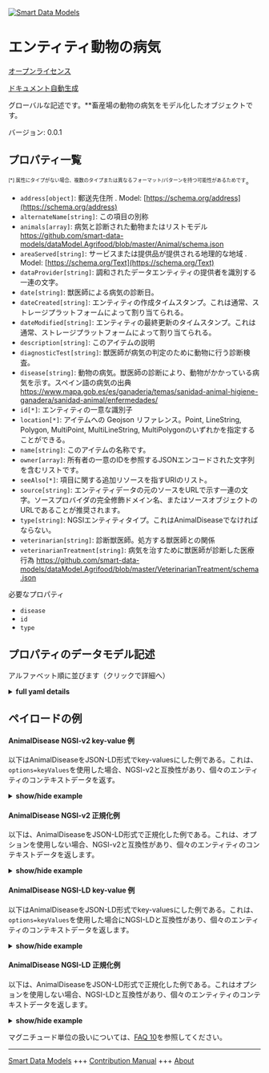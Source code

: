 <!-- 10-Header -->  
[![Smart Data Models](https://smartdatamodels.org/wp-content/uploads/2022/01/SmartDataModels_logo.png "Logo")](https://smartdatamodels.org)  
エンティティ動物の病気  
===========<!-- /10-Header -->  
<!-- 15-License -->  
[オープンライセンス](https://github.com/smart-data-models//dataModel.Agrifood/blob/master/AnimalDisease/LICENSE.md)  
[ドキュメント自動生成](https://docs.google.com/presentation/d/e/2PACX-1vTs-Ng5dIAwkg91oTTUdt8ua7woBXhPnwavZ0FxgR8BsAI_Ek3C5q97Nd94HS8KhP-r_quD4H0fgyt3/pub?start=false&loop=false&delayms=3000#slide=id.gb715ace035_0_60)  
<!-- /15-License -->  
<!-- 20-Description -->  
グローバルな記述です。**畜産場の動物の病気をモデル化したオブジェクトです。  
バージョン: 0.0.1  
<!-- /20-Description -->  
<!-- 30-PropertiesList -->  

## プロパティ一覧  

<sup><sub>[*] 属性にタイプがない場合、複数のタイプまたは異なるフォーマット/パターンを持つ可能性があるためです</sub></sup>。  
- `address[object]`: 郵送先住所  . Model: [https://schema.org/address](https://schema.org/address)- `alternateName[string]`: この項目の別称  - `animals[array]`: 病気と診断された動物またはリストモデル https://github.com/smart-data-models/dataModel.Agrifood/blob/master/Animal/schema.json  - `areaServed[string]`: サービスまたは提供品が提供される地理的な地域  . Model: [https://schema.org/Text](https://schema.org/Text)- `dataProvider[string]`: 調和されたデータエンティティの提供者を識別する一連の文字。  - `date[string]`: 獣医師による病気の診断日。  - `dateCreated[string]`: エンティティの作成タイムスタンプ。これは通常、ストレージプラットフォームによって割り当てられる。  - `dateModified[string]`: エンティティの最終更新のタイムスタンプ。これは通常、ストレージプラットフォームによって割り当てられる。  - `description[string]`: このアイテムの説明  - `diagnosticTest[string]`: 獣医師が病気の判定のために動物に行う診断検査。  - `disease[string]`: 動物の病気。獣医師の診断により、動物がかかっている病気を示す。スペイン語の病気の出典 https://www.mapa.gob.es/es/ganaderia/temas/sanidad-animal-higiene-ganadera/sanidad-animal/enfermedades/  - `id[*]`: エンティティの一意な識別子  - `location[*]`: アイテムへの Geojson リファレンス。Point, LineString, Polygon, MultiPoint, MultiLineString, MultiPolygonのいずれかを指定することができる。  - `name[string]`: このアイテムの名称です。  - `owner[array]`: 所有者の一意のIDを参照するJSONエンコードされた文字列を含むリストです。  - `seeAlso[*]`: 項目に関する追加リソースを指すURIのリスト。  - `source[string]`: エンティティデータの元のソースをURLで示す一連の文字。ソースプロバイダの完全修飾ドメイン名、またはソースオブジェクトのURLであることが推奨されます。  - `type[string]`: NGSIエンティティタイプ。これはAnimalDiseaseでなければならない。  - `veterinarian[string]`: 診断獣医師。処方する獣医師との関係  - `veterinarianTreatment[string]`: 病気を治すために獣医師が診断した医療行為 https://github.com/smart-data-models/dataModel.Agrifood/blob/master/VeterinarianTreatment/schema.json  <!-- /30-PropertiesList -->  
<!-- 35-RequiredProperties -->  
必要なプロパティ  
- `disease`  - `id`  - `type`  <!-- /35-RequiredProperties -->  
<!-- 40-RequiredProperties -->  
<!-- /40-RequiredProperties -->  
<!-- 50-DataModelHeader -->  
## プロパティのデータモデル記述  
アルファベット順に並びます（クリックで詳細へ）  
<!-- /50-DataModelHeader -->  
<!-- 60-ModelYaml -->  
<details><summary><strong>full yaml details</strong></summary>    
```yaml  
AnimalDisease:    
  description: 'Object modelling an animal disease for a livestock farm.'    
  properties:    
    address:    
      description: 'The mailing address'    
      properties:    
        addressCountry:    
          description: 'Property. The country. For example, Spain. Model:''https://schema.org/addressCountry'''    
          type: string    
        addressLocality:    
          description: 'Property. The locality in which the street address is, and which is in the region. Model:''https://schema.org/addressLocality'''    
          type: string    
        addressRegion:    
          description: 'Property. The region in which the locality is, and which is in the country. Model:''https://schema.org/addressRegion'''    
          type: string    
        postOfficeBoxNumber:    
          description: 'Property. The post office box number for PO box addresses. For example, 03578. Model:''https://schema.org/postOfficeBoxNumber'''    
          type: string    
        postalCode:    
          description: 'Property. The postal code. For example, 24004. Model:''https://schema.org/https://schema.org/postalCode'''    
          type: string    
        streetAddress:    
          description: 'Property. The street address. Model:''https://schema.org/streetAddress'''    
          type: string    
      type: object    
      x-ngsi:    
        model: https://schema.org/address    
        type: Property    
    alternateName:    
      description: 'An alternative name for this item'    
      type: string    
      x-ngsi:    
        type: Property    
    animals:    
      description: 'Animals or list of animals diagnosed with the disease. Model https://github.com/smart-data-models/dataModel.Agrifood/blob/master/Animal/schema.json'    
      items:    
        format: uri    
        type: string    
      type: array    
      x-ngsi:    
        type: Relationship    
    areaServed:    
      description: 'The geographic area where a service or offered item is provided'    
      type: string    
      x-ngsi:    
        model: https://schema.org/Text    
        type: Property    
    dataProvider:    
      description: 'A sequence of characters identifying the provider of the harmonised data entity.'    
      type: string    
      x-ngsi:    
        type: Property    
    date:    
      description: 'Date of diagnosis of the disease by a veterinarian.'    
      format: date-time    
      type: string    
      x-ngsi:    
        type: Property    
    dateCreated:    
      description: 'Entity creation timestamp. This will usually be allocated by the storage platform.'    
      format: date-time    
      type: string    
      x-ngsi:    
        type: Property    
    dateModified:    
      description: 'Timestamp of the last modification of the entity. This will usually be allocated by the storage platform.'    
      format: date-time    
      type: string    
      x-ngsi:    
        type: Property    
    description:    
      description: 'A description of this item'    
      type: string    
      x-ngsi:    
        type: Property    
    diagnosticTest:    
      description: 'Diagnostic test performed in the animals for the determination of the disease by a veterinarian.'    
      type: string    
      x-ngsi:    
        type: Property    
    disease:    
      description: 'Animal disease. Indicates the disease the animal has as diagnosed by a veterinarian. Spanish source of diseases https://www.mapa.gob.es/es/ganaderia/temas/sanidad-animal-higiene-ganadera/sanidad-animal/enfermedades/'    
      type: string    
      x-ngsi:    
        type: Property    
    id:    
      anyOf: &animaldisease_-_properties_-_owner_-_items_-_anyof    
        - description: 'Property. Identifier format of any NGSI entity'    
          maxLength: 256    
          minLength: 1    
          pattern: ^[\w\-\.\{\}\$\+\*\[\]`|~^@!,:\\]+$    
          type: string    
        - description: 'Property. Identifier format of any NGSI entity'    
          format: uri    
          type: string    
      description: 'Unique identifier of the entity'    
      x-ngsi:    
        type: Property    
    location:    
      description: 'Geojson reference to the item. It can be Point, LineString, Polygon, MultiPoint, MultiLineString or MultiPolygon'    
      oneOf:    
        - description: 'GeoProperty. Geojson reference to the item. Point'    
          properties:    
            bbox:    
              items:    
                type: number    
              minItems: 4    
              type: array    
            coordinates:    
              items:    
                type: number    
              minItems: 2    
              type: array    
            type:    
              enum:    
                - Point    
              type: string    
          required:    
            - type    
            - coordinates    
          title: 'GeoJSON Point'    
          type: object    
        - description: 'GeoProperty. Geojson reference to the item. LineString'    
          properties:    
            bbox:    
              items:    
                type: number    
              minItems: 4    
              type: array    
            coordinates:    
              items:    
                items:    
                  type: number    
                minItems: 2    
                type: array    
              minItems: 2    
              type: array    
            type:    
              enum:    
                - LineString    
              type: string    
          required:    
            - type    
            - coordinates    
          title: 'GeoJSON LineString'    
          type: object    
        - description: 'GeoProperty. Geojson reference to the item. Polygon'    
          properties:    
            bbox:    
              items:    
                type: number    
              minItems: 4    
              type: array    
            coordinates:    
              items:    
                items:    
                  items:    
                    type: number    
                  minItems: 2    
                  type: array    
                minItems: 4    
                type: array    
              type: array    
            type:    
              enum:    
                - Polygon    
              type: string    
          required:    
            - type    
            - coordinates    
          title: 'GeoJSON Polygon'    
          type: object    
        - description: 'GeoProperty. Geojson reference to the item. MultiPoint'    
          properties:    
            bbox:    
              items:    
                type: number    
              minItems: 4    
              type: array    
            coordinates:    
              items:    
                items:    
                  type: number    
                minItems: 2    
                type: array    
              type: array    
            type:    
              enum:    
                - MultiPoint    
              type: string    
          required:    
            - type    
            - coordinates    
          title: 'GeoJSON MultiPoint'    
          type: object    
        - description: 'GeoProperty. Geojson reference to the item. MultiLineString'    
          properties:    
            bbox:    
              items:    
                type: number    
              minItems: 4    
              type: array    
            coordinates:    
              items:    
                items:    
                  items:    
                    type: number    
                  minItems: 2    
                  type: array    
                minItems: 2    
                type: array    
              type: array    
            type:    
              enum:    
                - MultiLineString    
              type: string    
          required:    
            - type    
            - coordinates    
          title: 'GeoJSON MultiLineString'    
          type: object    
        - description: 'GeoProperty. Geojson reference to the item. MultiLineString'    
          properties:    
            bbox:    
              items:    
                type: number    
              minItems: 4    
              type: array    
            coordinates:    
              items:    
                items:    
                  items:    
                    items:    
                      type: number    
                    minItems: 2    
                    type: array    
                  minItems: 4    
                  type: array    
                type: array    
              type: array    
            type:    
              enum:    
                - MultiPolygon    
              type: string    
          required:    
            - type    
            - coordinates    
          title: 'GeoJSON MultiPolygon'    
          type: object    
      x-ngsi:    
        type: GeoProperty    
    name:    
      description: 'The name of this item.'    
      type: string    
      x-ngsi:    
        type: Property    
    owner:    
      description: 'A List containing a JSON encoded sequence of characters referencing the unique Ids of the owner(s)'    
      items:    
        anyOf: *animaldisease_-_properties_-_owner_-_items_-_anyof    
        description: 'Property. Unique identifier of the entity'    
      type: array    
      x-ngsi:    
        type: Property    
    seeAlso:    
      description: 'list of uri pointing to additional resources about the item'    
      oneOf:    
        - items:    
            format: uri    
            type: string    
          minItems: 1    
          type: array    
        - format: uri    
          type: string    
      x-ngsi:    
        type: Property    
    source:    
      description: 'A sequence of characters giving the original source of the entity data as a URL. Recommended to be the fully qualified domain name of the source provider, or the URL to the source object.'    
      type: string    
      x-ngsi:    
        type: Property    
    type:    
      description: 'NGSI entity type. It has to be AnimalDisease'    
      enum:    
        - AnimalDisease    
      type: string    
      x-ngsi:    
        type: Property    
    veterinarian:    
      description: 'Diagnostic veterinarian. Relationship to the prescribing veterinarian'    
      format: uri    
      type: string    
      x-ngsi:    
        type: Relationship    
    veterinarianTreatment:    
      description: 'Medical treatment diagnosed by the veterinarian to treat the disease. https://github.com/smart-data-models/dataModel.Agrifood/blob/master/VeterinarianTreatment/schema.json'    
      format: uri    
      type: string    
      x-ngsi:    
        type: Relationship    
  required:    
    - id    
    - type    
    - disease    
  type: object    
  x-derived-from: ""    
  x-disclaimer: 'Redistribution and use in source and binary forms, with or without modification, are permitted  provided that the license conditions are met. Copyleft (c) 2021 Contributors to Smart Data Models Program'    
  x-license-url: https://github.com/smart-data-models/dataModel.Agrifood/blob/master/AnimalDisease/LICENSE.md    
  x-model-schema: https://smart-data-models.github.io/dataModel.Agrifood/AnimalDisease/schema.json    
  x-model-tags: I4Trust    
  x-version: 0.0.1    
```  
</details>    
<!-- /60-ModelYaml -->  
<!-- 70-MiddleNotes -->  
<!-- /70-MiddleNotes -->  
<!-- 80-Examples -->  
## ペイロードの例  
#### AnimalDisease NGSI-v2 key-value 例  
以下はAnimalDiseaseをJSON-LD形式でkey-valuesにした例である。これは、`options=keyValues`を使用した場合、NGSI-v2と互換性があり、個々のエンティティのコンテキストデータを返す。  
<details><summary><strong>show/hide example</strong></summary>    
```json  
{  
  "id": "urn:ngsi-ld:AnimalDisease:ca3f1295-500c-4aa3-b745-d143097d5c01",  
  "type": "AnimalDisease",  
  "disease": "Lameness",  
  "diagnosticTest": "Visual inspection",  
  "date": "2022-01-01T01:20:00Z",  
  "animals": [  
    "urn:ngsi-ld:Animal:ca3f1295-500c-4aa3-b745-d143097d5c01",  
    "urn:ngsi-ld:Animal:bb3f1295-500c-4aa3-b745-d143097d4321"  
  ],  
  "veterinarianTreatment": "urn:ngsi-ld:VeterinarianTreatment:ca3f1295-500c-4aa3-b745-d143097d5c65",  
  "veterinarian": "urn:ngsi-ld:Veterinarian:ca3f1295-500c-4aa3-b745-d143097d5d11"  
}  
```  
</details>  
#### AnimalDisease NGSI-v2 正規化例  
以下は、AnimalDiseaseをJSON-LD形式で正規化した例である。これは、オプションを使用しない場合、NGSI-v2と互換性があり、個々のエンティティのコンテキストデータを返します。  
<details><summary><strong>show/hide example</strong></summary>    
```json  
{  
  "id": "urn:ngsi-ld:AnimalDisease:ca3f1295-500c-4aa3-b745-d143097d5c01",  
  "type": "AnimalDisease",  
  "disease": {  
    "type": "Text",  
    "value": "Lameness"  
  },  
  "diagnosticTest": {  
    "type": "Text",  
    "value": "Visual inspection"  
  },  
  "date": {  
    "type": "Date-Time",  
    "value": "2022-01-01T01:20:00Z"  
  },  
  "animals": {  
    "type": "array",  
    "value": [  
      "urn:ngsi-ld:Animal:ca3f1295-500c-4aa3-b745-d143097d5c01",  
      "urn:ngsi-ld:Animal:bb3f1295-500c-4aa3-b745-d143097d4321"  
    ]  
  },  
  "veterinarianTreatment": {  
    "type": "Relationship",  
    "value": "urn:ngsi-ld:VeterinarianTreatment:ca3f1295-500c-4aa3-b745-d143097d5c65"  
  },  
  "veterinarian": {  
    "type": "Relationship",  
    "value": "urn:ngsi-ld:Veterinarian:ca3f1295-500c-4aa3-b745-d143097d5d11"  
  }  
}  
```  
</details>  
#### AnimalDisease NGSI-LD key-value 例  
以下はAnimalDiseaseをJSON-LD形式でkey-valuesにした例である。これは、`options=keyValues`を使用した場合にNGSI-LDと互換性があり、個々のエンティティのコンテキストデータを返します。  
<details><summary><strong>show/hide example</strong></summary>    
```json  
{  
    "id": "urn:ngsi-ld:AnimalDisease:ca3f1295-500c-4aa3-b745-d143097d5c01",  
    "type": "AnimalDisease",  
    "disease": "Lameness",  
    "diagnosticTest": "Visual inspection",  
    "date": "2022-01-01T01:20:00Z",  
    "animals": [  
        "urn:ngsi-ld:Animal:ca3f1295-500c-4aa3-b745-d143097d5c01",  
        "urn:ngsi-ld:Animal:bb3f1295-500c-4aa3-b745-d143097d4321"  
    ],  
    "veterinarianTreatment": "urn:ngsi-ld:VeterinarianTreatment:ca3f1295-500c-4aa3-b745-d143097d5c65",  
    "veterinarian": "urn:ngsi-ld:Veterinarian:ca3f1295-500c-4aa3-b745-d143097d5d11",  
    "@context": [  
        "https://smart-data-models.github.io/dataModel.Agrifood/context.jsonld",  
        "https://raw.githubusercontent.com/smart-data-models/dataModel.Agrifood/master/context.jsonld"  
    ]  
}  
```  
</details>  
#### AnimalDisease NGSI-LD 正規化例  
以下は、AnimalDiseaseをJSON-LD形式で正規化した例である。これはオプションを使用しない場合、NGSI-LDと互換性があり、個々のエンティティのコンテキストデータを返します。  
<details><summary><strong>show/hide example</strong></summary>    
```json  
{  
    "id": "urn:ngsi-ld:AnimalDisease:ca3f1295-500c-4aa3-b745-d143097d5c01",  
    "type": "AnimalDisease",  
    "disease": {  
        "type": "Property",  
        "value": "Lameness"  
    },  
    "diagnosticTest": {  
        "type": "Property",  
        "value": "Visual inspection"  
    },  
    "date": {  
        "type": "Property",  
        "value": {  
            "@type": "Date-Time",  
            "@value": "2022-01-01T01:20:00Z"  
        }  
    },  
    "animals": {  
        "type": "Property",  
        "value": [  
            "urn:ngsi-ld:Animal:ca3f1295-500c-4aa3-b745-d143097d5c01",  
            "urn:ngsi-ld:Animal:bb3f1295-500c-4aa3-b745-d143097d4321"  
        ]  
    },  
    "veterinarianTreatment": {  
        "type": "Relationship",  
        "object": "urn:ngsi-ld:VeterinarianTreatment:ca3f1295-500c-4aa3-b745-d143097d5c65"  
    },  
    "veterinarian": {  
        "type": "Relationship",  
        "object": "urn:ngsi-ld:Veterinarian:ca3f1295-500c-4aa3-b745-d143097d5d11"  
    },  
    "@context": [  
        "https://smart-data-models.github.io/dataModel.Agrifood/context.jsonld",  
        "https://raw.githubusercontent.com/smart-data-models/dataModel.Agrifood/master/context.jsonld"  
    ]  
}  
```  
</details><!-- /80-Examples -->  
<!-- 90-FooterNotes -->  
<!-- /90-FooterNotes -->  
<!-- 95-Units -->  
マグニチュード単位の扱いについては、[FAQ 10](https://smartdatamodels.org/index.php/faqs/)を参照してください。  
<!-- /95-Units -->  
<!-- 97-LastFooter -->  
---  
[Smart Data Models](https://smartdatamodels.org) +++ [Contribution Manual](https://bit.ly/contribution_manual) +++ [About](https://bit.ly/Introduction_SDM)<!-- /97-LastFooter -->  
